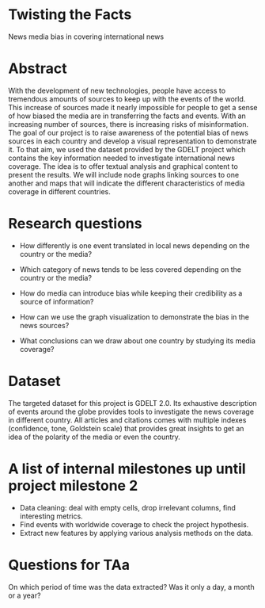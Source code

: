 # Twisting the Facts
News media bias in covering international news

# Abstract
With the development of new technologies, people have access to tremendous amounts of sources to keep up with the events of the world. This increase of sources made it nearly impossible for people to get a sense of how biased the media are in transferring the facts and events. With an increasing number of sources, there is increasing risks of misinformation. 
The goal of our project is to raise awareness of the potential bias of news sources in each country and develop a visual representation to demonstrate it. To that aim, we used the dataset provided by the GDELT project which contains the key information needed to investigate international news coverage. 
The idea is to offer textual analysis and graphical content to present the results. We will include node graphs linking sources to one another and maps that will indicate the different characteristics of media coverage in different countries. 

# Research questions
- How differently is one event translated in local news depending on the country or the media? 

- Which category of news tends to be less covered depending on the country or the media?

- How do media can introduce bias while keeping their credibility as a source of information?

- How can we use the graph visualization to demonstrate the bias in the news sources?

- What conclusions can we draw about one country by studying its media coverage?



# Dataset
The targeted dataset for this project is GDELT 2.0. Its exhaustive description of events around the globe provides tools to investigate the news coverage in different country. 
All articles and citations comes with multiple indexes (confidence, tone, Goldstein scale) that provides great insights to get an idea of the polarity of the media or even the country.


# A list of internal milestones up until project milestone 2
- Data cleaning: deal with empty cells, drop irrelevant columns, find interesting metrics.
- Find events with worldwide coverage to check the project hypothesis.
- Extract new features by applying various analysis methods on the data.

# Questions for TAa
On which period of time was the data extracted? Was it only a day, a month or a year?

